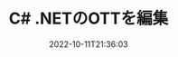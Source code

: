 ---
############################# Static ############################
layout: "auto-gen-editor"
date: 2022-10-11T21:36:03
draft: false
otherformats: doc docx docm dotx xls xlsx xlsm ppt pptx pptm mobi epub html mhtml txt xml csv pdf xps msg

############################# Head ############################
head_title: "OTT エディタ — C# .NET の OTT を編集"
head_description: "数行のコードを使用して C# .NET の OTT を編集するには? GroupDocs ドキュメント処理 API を使用して、30 以上のファイル形式を編集、更新、保存します。"

############################# Header ############################
title: "C# .NETのOTTを編集"
description: "Microsoft や Open Office などのソフトウェアを使用せずに、サーバー側の GroupDocs.Editor for C# .NET API を使用した効果的で堅牢な OTT 編集。"
bg_image: "https://cms.admin.containerize.com/templates/aspose/App_Themes/V3/images/bg/header1.png"
bg_overlay: false
button:
    enable: true
    icon: "fas fa-arrow-down"
    label: "無料トライアルをダウンロード"
    link: "https://downloads.groupdocs.com/editor/net"

############################# SubMenu ############################
submenu:
    enable: true

    left:
        img_alt: "GroupDocs.Editor for .NET"
        image: "https://cms.admin.containerize.com/templates/groupdocs/images/product-logos/90x90-noborder/groupdocs-editor-net.png"
        product: "GroupDocs.Editor"
        platform: ".NET"

    middle:
        button:

            # button loop
            - link: "https://apireference.groupdocs.com/editor/net"
              text: "API リファレンス"

            # button loop
            - link: "https://github.com/groupdocs-editor"
              text: "コード例"

            # button loop
            - link: "https://products.groupdocs.app/editor/family"
              text: "ライブデモ"

            # button loop
            - link: "https://purchase.groupdocs.com/pricing/editor/net"
              text: "料金"

    right:
        link_download: "https://downloads.groupdocs.com/editor"
        link_learn: "https://docs.groupdocs.com/editor/net"
        link_buy: "https://purchase.groupdocs.com"

############################# About ############################
about:
    enable: true
    title: "GroupDocs.Editor for .NET API について"
    content: |
        [GroupDocs.Editor for .NET](/ja/editor/net/) API は、Microsoft Word、Excel、PowerPoint、Open Office ドキュメントおよびプレゼンテーションを編集するための正しい選択です。 GroupDocs.Editor は、高いパフォーマンスが要求されるサーバー サイドおよびバックエンド システムに適したスタンドアロン API です。 Microsoft や Open Office などのソフトウェアには依存しません。

############################# Steps ############################
steps:
    enable: true
    title_left: "C# で OTT を編集する手順"
    content_left: |
        [GroupDocs.Editor for .NET](/ja/editor/net/) は、開発者が数行のコードを使用して OTT ファイルを編集する簡単で直接的な方法を提供します。
        * 必須のファイル パスまたはストリームとオプションの `WordProcessingLoadOptions` クラスを使用して `Editor` クラスのインスタンスを作成し、OTT ファイルをロードします
        * OTT ファイル形式の `WordProcessingEditOptions` クラス インスタンスの作成と設定
        * `Editor.Edit()` メソッドを呼び出して、WYSIWYG エディタで簡単に編集できる HTML 形式の OTT ドキュメントを取得します。
        * `Editor.Save()` メソッドを呼び出し、`WordProcessingSaveOptions` クラスを使用して編集済みの OTT ファイルを保存します

        
    title_right: "システム要求"
    content_right: |
        GroupDocs.Editor for .NET API を使用した基本的なドキュメント編集は、いくつかの簡単な手順を実装することで実行できます。当社の API は、すべての主要なプラットフォームとオペレーティング システムでサポートされています。以下のコードを実行する前に、システムに次の前提条件がインストールされていることを確認してください。

        * オペレーティング システム: Microsoft Windows、Linux、MacOS
        * 開発環境: Microsoft Visual Studio, Xamarin, MonoDevelop
        * フレームワーク: .NET Framework, .NET Standard, .NET Core, Mono
        * [NuGet](https://www.nuget.org/packages/groupdocs.editor) からダウンロードした GroupDocs.Editor for .NET の最新バージョンを取得します
        
    code: |        
        ```csharp
        // Load the OTT file into Editor with the optional WordProcessingLoadOptions
        Editor editor = new Editor("source.ott", delegate { return new WordProcessingLoadOptions(); });

        // Create and adjust the edit options
        WordProcessingEditOptions editOptions = new WordProcessingEditOptions();

        // Open input OTT document for edit — obtain an intermediate document, that can be edited
        EditableDocument beforeEdit = editor.Edit(editOptions);

        // Grab OTT document content and associated resources from editable document
        string content = beforeEdit.GetContent();

        // Send the content to WYSIWYG-editor, edit it there, and send edited content back to the server-side
        // This step simulates a such operation
        string updatedContent = content.Replace("Subtitle", "Edited subtitle");

        // Grab edited content and resources from WYSIWYG-editor and create a new EditableDocument instance from it
        EditableDocument afterEdit = EditableDocument.FromMarkup(updatedContent, null);

        // Create a save options and select a desired output format
        WordProcessingSaveOptions saveOptions = new WordProcessingSaveOptions(Formats.WordProcessingFormats.Ott);

        // Save edited OTT document to the file
        editor.Save(afterEdit, "edited.ott", saveOptions);
        ```
        
############################# Demos ############################
demos:
    enable: true
    title: "OTTエディターのライブデモ"
    content: |
        [GroupDocs.Editor Live Demos](https://products.groupdocs.app/editor/family) Web サイトにアクセスして、今すぐ OTT を編集してください。
        ライブデモには次の利点があります
        
############################# More Formats ############################
more_formats:
    enable: true
    title: "その他のサポートされているエディター"
    content: |
        他のファイル形式を編集することもできます。以下の完全なリストをご覧ください。


############################# Back to top ###############################
back_to_top:
    enable: true
---